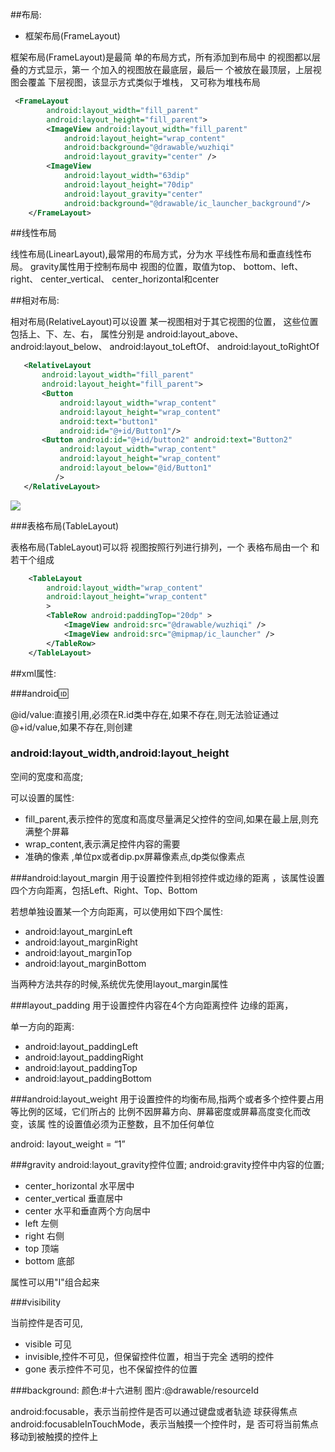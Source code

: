 ##布局:
 * 框架布局(FrameLayout)

框架布局(FrameLayout)是最简 单的布局方式，所有添加到布局中 的视图都以层叠的方式显示，第一 个加入的视图放在最底层，最后一 个被放在最顶层，上层视图会覆盖 下层视图，该显示方式类似于堆栈， 又可称为堆栈布局

```xml
 <FrameLayout
        android:layout_width="fill_parent"
        android:layout_height="fill_parent">
        <ImageView android:layout_width="fill_parent"
            android:layout_height="wrap_content"
            android:background="@drawable/wuzhiqi"
            android:layout_gravity="center" />
        <ImageView
            android:layout_width="63dip"
            android:layout_height="70dip"
            android:layout_gravity="center"
            android:background="@drawable/ic_launcher_background"/>
    </FrameLayout>
```

##线性布局

线性布局(LinearLayout),最常用的布局方式，分为水 平线性布局和垂直线性布局。 gravity属性用于控制布局中 视图的位置，取值为top、 bottom、left、right、 center_vertical、 center_horizontal和center

##相对布局:

相对布局(RelativeLayout)可以设置 某一视图相对于其它视图的位置， 这些位置包括上、下、左、右， 属性分别是
android:layout_above、 android:layout_below、 android:layout_toLeftOf、 android:layout_toRightOf


```xml
   <RelativeLayout
       android:layout_width="fill_parent"
       android:layout_height="fill_parent">
       <Button
           android:layout_width="wrap_content"
           android:layout_height="wrap_content"
           android:text="button1"
           android:id="@+id/Button1"/>
       <Button android:id="@+id/button2" android:text="Button2"
           android:layout_width="wrap_content"
           android:layout_height="wrap_content"
           android:layout_below="@id/Button1"
          />
   </RelativeLayout>
```

![](http://orh99zlhi.bkt.clouddn.com/2018-03-20,14:15:15.jpg)

###表格布局(TableLayout)

表格布局(TableLayout)可以将 视图按照行列进行排列，一个 表格布局由一个<TableLayout> 和若干个<TableRow>组成


```xml
    <TableLayout
        android:layout_width="wrap_content"
        android:layout_height="wrap_content"
        >
        <TableRow android:paddingTop="20dp" >
            <ImageView android:src="@drawable/wuzhiqi" />
            <ImageView android:src="@mipmap/ic_launcher" />
        </TableRow>
    </TableLayout>
```

##xml属性:


###android:id:

@id/value:直接引用,必须在R.id类中存在,如果不存在,则无法验证通过
@+id/value,如果不存在,则创建


### android:layout_width,android:layout_height

空间的宽度和高度;

可以设置的属性:

* fill_parent,表示控件的宽度和高度尽量满足父控件的空间,如果在最上层,则充满整个屏幕
* wrap_content,表示满足控件内容的需要
* 准确的像素 ,单位px或者dip.px屏幕像素点,dp类似像素点

###android:layout_margin
用于设置控件到相邻控件或边缘的距离 ，该属性设置四个方向距离，包括Left、Right、Top、Bottom


若想单独设置某一个方向距离，可以使用如下四个属性:

* android:layout_marginLeft
* android:layout_marginRight
* android:layout_marginTop
* android:layout_marginBottom

当两种方法共存的时候,系统优先使用layout_margin属性

###layout_padding
用于设置控件内容在4个方向距离控件 边缘的距离，

单一方向的距离:

* android:layout_paddingLeft
* android:layout_paddingRight
* android:layout_paddingTop
* android:layout_paddingBottom

###android:layout_weight
用于设置控件的均衡布局,指两个或者多个控件要占用等比例的区域，它们所占的 比例不因屏幕方向、屏幕密度或屏幕高度变化而改变，该属 性的设置值必须为正整数，且不加任何单位

android: layout_weight = “1”

###gravity
android:layout_gravity控件位置;
android:gravity控件中内容的位置;

* center_horizontal 水平居中
* center_vertical 垂直居中
* center 水平和垂直两个方向居中
* left 左侧
* right 右侧
* top 顶端
* bottom 底部


属性可以用"I"组合起来

###visibility

当前控件是否可见,

* visible 可见
* invisible,控件不可见，但保留控件位置，相当于完全 透明的控件
* gone 表示控件不可见，也不保留控件的位置

###background:
颜色:#十六进制
图片:@drawable/resourceId



android:focusable，表示当前控件是否可以通过键盘或者轨迹 球获得焦点
android:focusableInTouchMode，表示当触摸一个控件时，是 否可将当前焦点移动到被触摸的控件上





